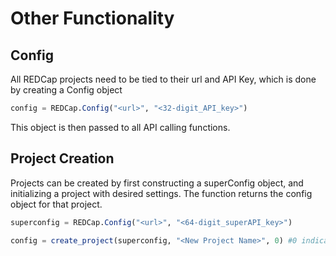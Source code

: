
<a id='Other-Functionality-1'></a>

# Other Functionality


<a id='Config-1'></a>

## Config


All REDCap projects need to be tied to their url and API Key, which is done by creating a Config object


```julia
config = REDCap.Config("<url>", "<32-digit_API_key>")
```


This object is then passed to all API calling functions. 


<a id='Project-Creation-1'></a>

## Project Creation


Projects can be created by first constructing a superConfig object, and initializing a project with desired settings. The function returns the config object for that project.


```julia
superconfig = REDCap.Config("<url>", "<64-digit_superAPI_key>")

config = create_project(superconfig, "<New Project Name>", 0) #0 indicates a test project
```

